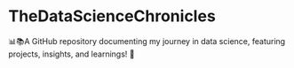 # TheDataScienceChronicles
📊📚A GitHub repository documenting my journey in data science, featuring projects, insights, and learnings! 🚀
